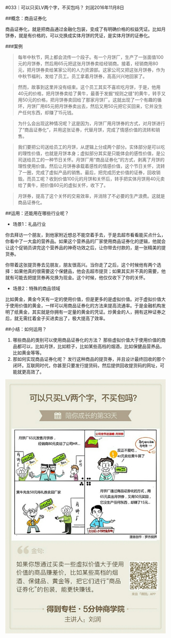 #033｜可以只买LV两个字，不买包吗？
刘润2016年11月8日

##概念：商品证券化

商品证券化，就是把商品通过金融化包装，变成了有明确价格的权益凭证。比如月饼券，就是有价格的，可以兑换成实体月饼的凭证，是实体月饼的证券化。

###案例

>每年中秋节，网上都会流传一个段子。有一个月饼厂，生产了一张面值100元的月饼券，然后用65元把这张月饼券卖给经销商。接着，经销商用80元，把月饼券卖给某家公司的人力资源部。这家公司又把这张月饼券，作为中秋节福利，发给了员工。员工拿着月饼券，高高兴兴地回家了。

>然而，故事到这里并没有结束。这个员工其实不喜欢吃月饼，于是，他用40元的价格，把月饼券卖给了黄牛，最善于发掘“规则之缝”的黄牛，转手又用50元的价格，把月饼券卖回给了那家月饼厂。这就出现了一个有趣的循环，月饼厂用65元把月饼券卖出去，然后又用50元把它买回来，它并没生产任何东西，却赚了15元钱。

>为什么会出现这种情况呢？这是因为，月饼厂用月饼券的方式，对月饼进行了“商品证券化”，并用这张证券，代替月饼，完成了情感价值的流转和销售。

>我们要把公司送给员工的月饼，从逻辑上分成两个部分。实体部分是可以吃的理性价值，也就是月饼本身；虚拟部分其实是只能体会的感性价值，是公司送给员工的一种节日关怀。月饼厂用“商品证券化”的方式，剥离了月饼的理性使用价值，然后让月饼券承载着感性的情感价值，这个节日关怀，流转了一圈，完成了虚拟产品的销售。最后，把完成历史价值的证券，回收销毁。而员工呢？收到价值100元的月饼和关怀后，转手把实体月饼用40元卖给了黄牛，把价值60元的虚拟关怀，收下了。

>月饼券，提高了这个关怀的交易效率，并消除了不必要的生产浪费。这就是商品证券化。

##运用：还能用在哪些行业呢？

- 场景1：礼品行业

你去拜访一个朋友，到他家附近想总不能空着手去，于是去超市看看能买点什么，你看中了一大盒的营养品。如果这个营养品的厂家使用商品证券化的逻辑，他就会让这个促销员讲完这个营养品的神奇功效之后，让你带去付款的，是一张精美的提货券。

你带着这张提货券去见朋友，朋友很高兴。当你走了之后，这个时候他有两个选择：如果他真的很需要这个保健品，他会去超市提货；如果其实并不真的需要，他就有可能去把提货券再兑换为现金。这个时候，他仅仅收下了你的关怀。

- 场景2：特殊的商品领域

比如黄金，黄金今天有一定的使用价值，但是更多的是虚拟价值。对于虚拟价值大于使用价值的黄金，一样可以用商品证券化的方法来提高流通率。于是金融机构发明了纸黄金，其实就是你拥有一定量的黄金的凭证。炒黄金的人，拥有这种证券之后，就无需扛着金子买进卖出了，极大提高了效率。

##小结：如何运用？

1. 哪些商品的类别可以使用商品证券化的方法？
那些虚拟价值大于使用价值的商品都可以，比如月饼，比如粽子，比如某些高档的烟酒，比如保健品营养品，比如黄金等等。
2. 那如何实现商品证券化呢？
发行这种商品的提货券，并且设计最终回收的那个闭环。互联网时代，你甚至只要发行提货码，然后提供回收提货码的网址，可能就更高效了。

![](./_image/2017-08-04-15-00-10.jpg)
